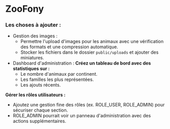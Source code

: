 # ZooFony 

### Les choses à ajouter :
 * Gestion des images :
    - Permettre l'upload d'images pour les animaux avec une vérification des formats et une compression automatique.
    - Stocker les fichiers dans le dossier `public/uploads` et ajouter des miniatures.
* Dashboard d'administration :
**Créez un tableau de bord avec des statistiques sur :**
  - Le nombre d'animaux par continent.
  - Les familles les plus représentées.
  - Les ajouts récents.
    
**Gérer les rôles utilisateurs :**
- Ajoutez une gestion fine des rôles (ex. ROLE_USER, ROLE_ADMIN) pour sécuriser chaque section.
- ROLE_ADMIN pourrait voir un panneau d'administration avec des actions supplémentaires.
